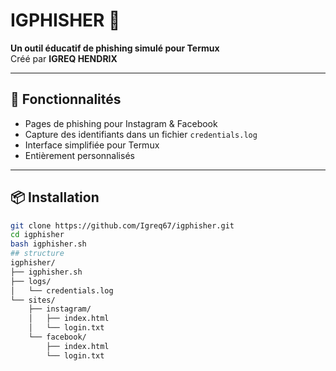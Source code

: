 # IGPHISHER 🎯

**Un outil éducatif de phishing simulé pour Termux**  
Créé par **IGREQ HENDRIX**

---

## 🚀 Fonctionnalités

- Pages de phishing pour Instagram & Facebook
- Capture des identifiants dans un fichier `credentials.log`
- Interface simplifiée pour Termux
- Entièrement personnalisés 
---

## 📦 Installation

```bash
git clone https://github.com/Igreq67/igphisher.git
cd igphisher
bash igphisher.sh
## structure 
igphisher/
├── igphisher.sh
├── logs/
│   └── credentials.log
└── sites/
    ├── instagram/
    │   ├── index.html
    │   └── login.txt
    └── facebook/
        ├── index.html
        └── login.txt

